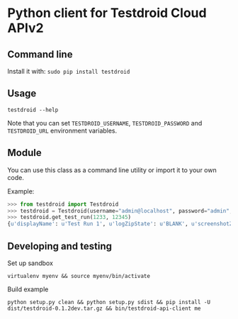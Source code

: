 Python client for Testdroid Cloud APIv2
=======================================

Command line
-----

Install it with:
`sudo pip install testdroid`

Usage
-----

`testdroid --help`

Note that you can set `TESTDROID_USERNAME`, `TESTDROID_PASSWORD` and `TESTDROID_URL` environment variables.


Module
-----

You can use this class as a command line utility or import it to your own code.

Example:

```python
>>> from testdroid import Testdroid
>>> testdroid = Testdroid(username="admin@localhost", password="admin", url="http://localhost:9080/testdroid-cloud")
>>> testdroid.get_test_run(1233, 12345)
{u'displayName': u'Test Run 1', u'logZipState': u'BLANK', u'screenshotZipState': u'BLANK', u'projectId': 12340, u'number': 1, u'successRatio': 0.814815, u'createTime': 1393595647000, u'executionRatio': 1.0, u'state': u'FINISHED', u'startedByDisplayName': u'John Doe', u'id': 10} 
```

Developing and testing
----------------------

Set up sandbox

`virtualenv myenv && source myenv/bin/activate`

Build example

`python setup.py clean && python setup.py sdist && pip install -U dist/testdroid-0.1.2dev.tar.gz && bin/testdroid-api-client me`

